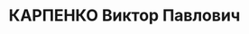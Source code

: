 ---
title: КАРПЕНКО Виктор Павлович
description: народився 1911 і проживав у Харкові. Українець, з робітників, освіта
  вища, позапарт., до 1937 р. член ВЛКСМ. Начальник цеху автобронетанкової рембази
  ХВО № 12. Заарештований _28.09.1937_ р. за участь у військово-фашистській змові
  (статті 54-1 п. «а», 54-8, 54-11 КК УРСР) і військовою колегією Верховного Суду
  СРСР _08.12.1937_ р. засуджений до розстрілу з конфіскацією особистого майна. Розстріляний
  _09.12.1937_ р. у Харкові. Реабілітований _10.03.1959_ р.
---